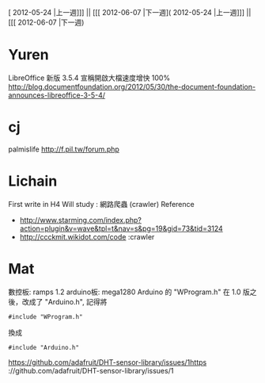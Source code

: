 [ 2012-05-24 |上一週]]] || [[[ 2012-06-07 |下一週]( 2012-05-24 |上一週]]] || [[[ 2012-06-07 |下一週)




# Yuren

LibreOffice 新版 3.5.4 宣稱開啟大檔速度增快 100%
<http://blog.documentfoundation.org/2012/05/30/the-document-foundation-announces-libreoffice-3-5-4/>  

# cj

palmislife 
<http://f.pil.tw/forum.php>  

# Lichain

First write in H4
Will study : 網路爬蟲 (crawler) 
Reference
- <http://www.starming.com/index.php?action=plugin&v=wave&tpl=t&nav=s&pg=19&gid=73&tid=3124>  
- <http://ccckmit.wikidot.com/code>  :crawler

# Mat

數控板: ramps 1.2
arduino板: mega1280
Arduino 的 "WProgram.h" 在 1.0 版之後，改成了 "Arduino.h", 記得將

    #include "WProgram.h"

換成

    #include "Arduino.h"

  
<https://github.com/adafruit/DHT-sensor-library/issues/1https>  ://github.com/adafruit/DHT-sensor-library/issues/1